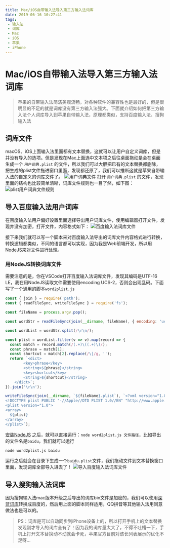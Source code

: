 ```yaml
---
title: Mac/iOS自带输入法导入第三方输入法词库
date: 2019-06-16 10:27:41
tags:
 - 输入法
 - 词库
 - Mac
 - iOS
 - 苹果
 - iPhone
---
```


# Mac/iOS自带输入法导入第三方输入法词库

> 苹果的自带输入法简洁美观流畅，对各种软件的兼容性也是最好的，但是很明显的不足的就是词库没有第三方输入法强大。下面就介绍如何把第三方输入法个人词库导入到苹果自带输入法，原理都类似，支持百度输入法、搜狗输入法

## 词库文件
macOS、iOS上面输入法里面都有文本替换，这就可以让用户自定义词库，但是并没有导入的选项。但是发现在Mac上面选中文本项之后往桌面拖动是会在桌面生成一个 `用户词典.plist` 的文件，所以我们可以大胆把已有的文本替换都删除，把生成的plist文件拖进窗口里面，发现都还原了，我们可以推断这就是苹果自带输入法的自定义的词库文件了。
![用户词典文件](https://icdn.microzz.com/20190615/1.png)
打开 `用户词典.plist` 的文件，发现里面的结构也比较简单清晰，词库文件规则也一目了然，如下图：
![plist用户词典文件规则](https://icdn.microzz.com/20190615/2.png)

## 导入百度输入法用户词库
在百度输入法用户偏好设置里面选择导出用户词库文件，使用编辑器打开文件，发现并没有加密，打开文件，内容格式如下：
![百度输入法词库文件](https://icdn.microzz.com/20190615/3.png)

接下来我们就可以写一个脚本来对百度输入法导出的词库文件内容格式进行转换，转换逻辑都类似，不同的语言都可以实现，因为我是Web前端开发，所以用NodeJS来对文件进行处理。

### 用NodeJS转换词库文件
需要注意的是，你在VSCode打开百度输入法词库文件，发现其编码是UTF-16 LE，我在用NodeJS读取文件需要使用encoding UCS-2，否则会出现乱码。下面写了一个通用的脚本`word2plist.js`

```javascript
const { join } = require('path');
const { readFileSync, writeFileSync } = require('fs');

const fileName = process.argv.pop();

const wordStr = readFileSync(join(__dirname, fileName), { encoding: 'ucs-2'}).toString();

const wordList = wordStr.split(/\r\n/);

const plist = wordList.filter(v => v).map(record => {
  const match = record.match(/(.+)\((.+)\)/);
  const phrase = match[1];
  const shortcut = match[2].replace(/\|/g, '');
  return `<dict>
		<key>phrase</key>
		<string>${phrase}</string>
		<key>shortcut</key>
		<string>${shortcut}</string>
	</dict>`;
}).join('\r\n');

writeFileSync(join(__dirname, `${fileName}.plist`), `<?xml version="1.0" encoding="UTF-8"?>
<!DOCTYPE plist PUBLIC "-//Apple//DTD PLIST 1.0//EN" "http://www.apple.com/DTDs/PropertyList-1.0.dtd">
<plist version="1.0">
<array>
  ${plist}
</array>
</plist>`);
```

[安装NodeJS](https://nodejs.org/) 之后，就可以直接运行：`node word2plist.js 文件路径`，比如导出的文件名是`baidu`，我们就可以运行

```bash
node word2plist.js baidu
```

运行之后就会在目录下生成一个`baidu.plist`文件，我们拖动文件到文本替换窗口里面，发现词库全部导入进去了！
![导入百度输入法词库文件](https://icdn.microzz.com/20190615/4.png)


## 导入搜狗输入法词库
因为搜狗输入法mac版本升级之后导出的词库bin文件是加密的，我们可以使用[深蓝词库](https://github.com/studyzy/imewlconverter)转换成百度的，然后用上面的脚本同样适用，QQ拼音等其他输入法用同意做法也是可以的。

> PS：词库是可以自动同步到iPhone设备上的，所以打开手机上的文本替换发现刚才导入的词库全有了！因为我的词库量太大了，不得不吐槽一下，手机上打开文本替换动不动就会卡死，苹果官方目前对该长列表展示的优化不足呀...

